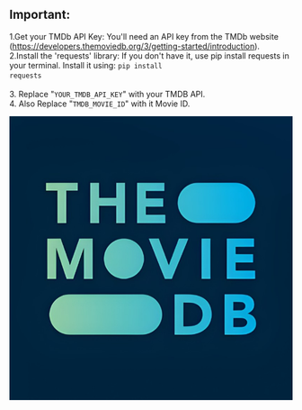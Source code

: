 <h2>Important:</h2>

1.Get your TMDb API Key: You'll need an API key from the TMDb website (https://developers.themoviedb.org/3/getting-started/introduction).<br/>
2.Install the 'requests' library: If you don't have it, use pip install requests in your terminal. Install it using: <code>pip install requests</code><br/><br/>
3. Replace "<code>YOUR_TMDB_API_KEY</code>" with your TMDB API.<br/>
4. Also Replace "<code>TMDB_MOVIE_ID</code>" with it Movie ID.

![Image Alt Text](https://raw.githubusercontent.com/B1PL0B/tmdb-movie-info/main/TMDB.jpg)
